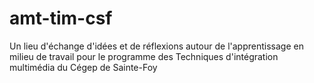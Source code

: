 # amt-tim-csf
Un lieu d'échange d'idées et de réflexions autour de l'apprentissage en milieu de travail pour le programme des Techniques d'intégration multimédia du Cégep de Sainte-Foy
